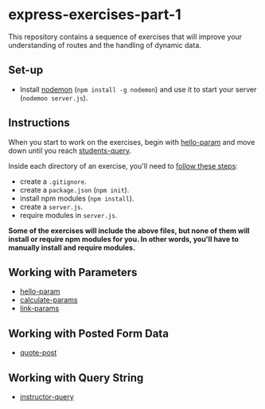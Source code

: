# express-exercises-part-1
This repository contains a sequence of exercises that will improve your understanding of routes and the handling of dynamic data. 

## Set-up
- Install [nodemon](https://www.npmjs.com/package/nodemon) (`npm install -g nodemon`) and use it to start your server (`nodemon server.js`).

## Instructions
When you start to work on the exercises, begin with [hello-param](01-hello-params/README.md) and move down until you reach [students-query](07-hipstafy/README.md).

Inside each directory of an exercise, you'll need to [follow these steps](start-guide.md):

- create a `.gitignore`.
- create a `package.json` (`npm init`).
- install npm modules (`npm install`).
- create a `server.js`.
- require modules in `server.js`.

__Some of the exercises will include the above files, but none of them will install or require npm modules for you. In other words, you'll have to manually install and require modules.__

## Working with Parameters
- [hello-param](01-hello-param/README.md)
- [calculate-params](02-calculate-params/README.md)
- [link-params](03-link-params/README.md)

## Working with Posted Form Data
- [quote-post](04-quotes-post/README.md)

## Working with Query String
- [instructor-query](05-instructors-query/README.md)
